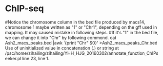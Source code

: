 # ChIP-seq
#Notice the chromosome column in the bed file produced by macs14, chromosome 1 maybe written as "1" or "Chr1", depending on the gff used in mapping. It may caused mistake in following steps.
#If it's "1" in the bed file, we can change it into "Chr" by following commond.
cat Ash2_macs_peaks.bed |awk '{print "Chr" $0}' >Ash2_macs_peaks_Chr.bed
Use of uninitialized value in concatenation (.) or string at /psc/home/zihailing/zihailing/YHH_HJG_20160302/annotate_function_ChIPseeker.pl line 23, <GEN0> line 1.

